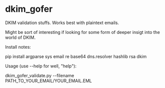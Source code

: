 # dkim_gofer
DKIM validation stuffs. Works best with plaintext emails.

Might be sort of interesting if looking for some form of deeper insigt into the world of DKIM.

Install notes:

pip install argparse sys email re base64 dns.resolver hashlib rsa dkim

Usage (use --help for well, "help"):

dkim_gofer_validate.py --filename PATH_TO_YOUR_EMAIL/YOUR_EMAIL.EML
